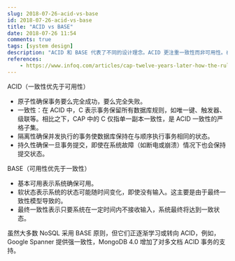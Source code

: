 ```yaml
---
slug: 2018-07-26-acid-vs-base
id: 2018-07-26-acid-vs-base
title: "ACID vs BASE"
date: 2018-07-26 11:54
comments: true
tags: [system design]
description: "ACID 和 BASE 代表了不同的设计理念。ACID 更注重一致性而非可用性。在 ACID 中，C 表示事务保留所有数据库规则。而 BASE 更侧重于可用性，表示系统确保可用。"
references:
    - https://www.infoq.com/articles/cap-twelve-years-later-how-the-rules-have-changed
---
```


ACID（一致性优先于可用性）

- 原子性确保事务要么完全成功，要么完全失败。
- 一致性：在 ACID 中，C 表示事务保留所有数据库规则，如唯一键、触发器、级联等。相比之下，CAP 中的 C 仅指单一副本一致性，是 ACID 一致性的严格子集。
- 隔离性确保并发执行的事务使数据库保持在与顺序执行事务相同的状态。
- 持久性确保一旦事务提交，即使在系统故障（如断电或崩溃）情况下也会保持提交状态。

BASE（可用性优先于一致性）

- 基本可用表示系统确保可用。
- 软状态表示系统的状态可能随时间变化，即使没有输入。这主要是由于最终一致性模型导致的。
- 最终一致性表示只要系统在一定时间内不接收输入，系统最终将达到一致状态。

虽然大多数 NoSQL 采用 BASE 原则，但它们正逐渐学习或转向 ACID，例如，Google Spanner 提供强一致性，MongoDB 4.0 增加了对多文档 ACID 事务的支持。
